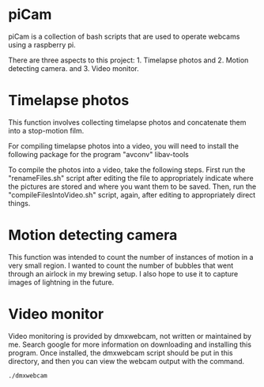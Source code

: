 # piCam

piCam is a collection of bash scripts that are used to operate webcams using a raspberry pi.

There are three aspects to this project: 1. Timelapse photos and 2. Motion detecting camera. and 3. Video monitor.

# Timelapse photos
This function involves collecting timelapse photos and concatenate them into a stop-motion film. 

For compiling timelapse photos into a video, you will need to install the following package for the program "avconv"
	libav-tools

To compile the photos into a video, take the following steps. First run the "renameFiles.sh" script after editing the file to appropriately indicate where the pictures are stored and where you want them to be saved. Then, run the "compileFilesIntoVideo.sh" script, again, after editing to appropriately direct things. 

# Motion detecting camera
This function was intended to count the number of instances of motion in a very small region. I wanted to count the number of bubbles that went through an airlock in my brewing setup. I also hope to use it to capture images of lightning in the future. 

# Video monitor

Video monitoring is provided by dmxwebcam, not written or maintained by me. Search google for more information on downloading and installing this program.
Once installed, the dmxwebcam script should be put in this directory, and then you can view the webcam output with the command.

	./dmxwebcam
